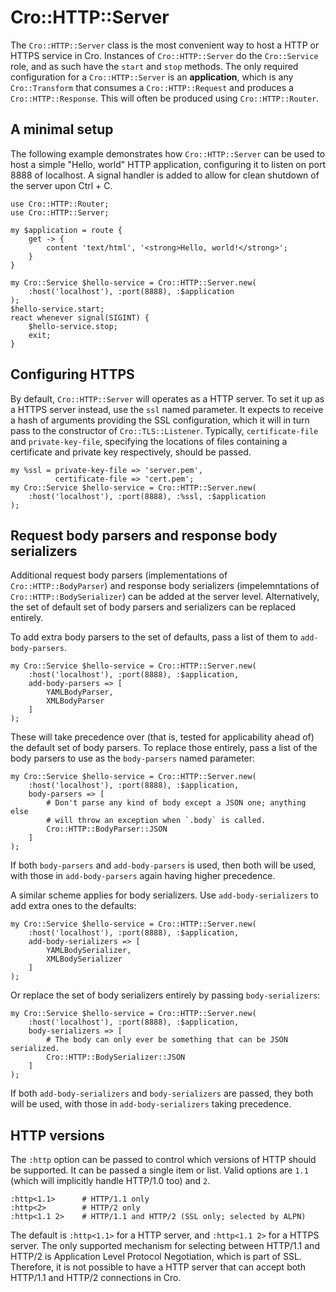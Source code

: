 # Cro::HTTP::Server

The `Cro::HTTP::Server` class is the most convenient way to host a HTTP or
HTTPS service in Cro. Instances of `Cro::HTTP::Server` do the `Cro::Service`
role, and as such have the `start` and `stop` methods. The only required
configuration for a `Cro::HTTP::Server` is an **application**, which is any
`Cro::Transform` that consumes a `Cro::HTTP::Request` and produces a
`Cro::HTTP::Response`. This will often be produced using `Cro::HTTP::Router`.

## A minimal setup

The following example demonstrates how `Cro::HTTP::Server` can be used to host
a simple "Hello, world" HTTP application, configuring it to listen on port 8888
of localhost. A signal handler is added to allow for clean shutdown of the
server upon Ctrl + C.

    use Cro::HTTP::Router;
    use Cro::HTTP::Server;

    my $application = route {
        get -> {
            content 'text/html', '<strong>Hello, world!</strong>';
        }
    }

    my Cro::Service $hello-service = Cro::HTTP::Server.new(
        :host('localhost'), :port(8888), :$application
    );
    $hello-service.start;
    react whenever signal(SIGINT) {
        $hello-service.stop;
        exit;
    }

## Configuring HTTPS

By default, `Cro::HTTP::Server` will operates as a HTTP server. To set it up
as a HTTPS server instead, use the `ssl` named parameter. It expects to receive
a hash of arguments providing the SSL configuration, which it will in turn pass
to the constructor of `Cro::TLS::Listener`. Typically, `certificate-file` and
`private-key-file`, specifying the locations of files containing a certificate
and private key respectively, should be passed.

    my %ssl = private-key-file => 'server.pem',
              certificate-file => 'cert.pem';
    my Cro::Service $hello-service = Cro::HTTP::Server.new(
        :host('localhost'), :port(8888), :%ssl, :$application
    );

## Request body parsers and response body serializers

Additional request body parsers (implementations of `Cro::HTTP::BodyParser`)
and response body serializers (impelemntations of `Cro::HTTP::BodySerializer`)
can be added at the server level. Alternatively, the set of default set of
body parsers and serializers can be replaced entirely.

To add extra body parsers to the set of defaults, pass a list of them to
`add-body-parsers`.

    my Cro::Service $hello-service = Cro::HTTP::Server.new(
        :host('localhost'), :port(8888), :$application,
        add-body-parsers => [
            YAMLBodyParser,
            XMLBodyParser
        ]
    );

These will take precedence over (that is, tested for applicability ahead of)
the default set of body parsers. To replace those entirely, pass a list of the
body parsers to use as the `body-parsers` named parameter:

    my Cro::Service $hello-service = Cro::HTTP::Server.new(
        :host('localhost'), :port(8888), :$application,
        body-parsers => [
            # Don't parse any kind of body except a JSON one; anything else
            # will throw an exception when `.body` is called.
            Cro::HTTP::BodyParser::JSON
        ]
    );

If both `body-parsers` and `add-body-parsers` is used, then both will be used,
with those in `add-body-parsers` again having higher precedence.

A similar scheme applies for body serializers. Use `add-body-serializers` to
add extra ones to the defaults:

    my Cro::Service $hello-service = Cro::HTTP::Server.new(
        :host('localhost'), :port(8888), :$application,
        add-body-serializers => [
            YAMLBodySerializer,
            XMLBodySerializer
        ]
    );

Or replace the set of body serializers entirely by passing `body-serializers`:

    my Cro::Service $hello-service = Cro::HTTP::Server.new(
        :host('localhost'), :port(8888), :$application,
        body-serializers => [
            # The body can only ever be something that can be JSON serialized.
            Cro::HTTP::BodySerializer::JSON
        ]
    );

If both `add-body-serializers` and `body-serializers` are passed, they both
will be used, with those in `add-body-serializers` taking precedence.

## HTTP versions

The `:http` option can be passed to control which versions of HTTP should be
supported. It can be passed a single item or list. Valid options are `1.1`
(which will implicitly handle HTTP/1.0 too) and `2`.

    :http<1.1>      # HTTP/1.1 only
    :http<2>        # HTTP/2 only
    :http<1.1 2>    # HTTP/1.1 and HTTP/2 (SSL only; selected by ALPN)

The default is `:http<1.1>` for a HTTP server, and `:http<1.1 2>` for a HTTPS
server. The only supported mechanism for selecting between HTTP/1.1 and HTTP/2
is Application Level Protocol Negotiation, which is part of SSL. Therefore, it
is not possible to have a HTTP server that can accept both HTTP/1.1 and HTTP/2
connections in Cro.
